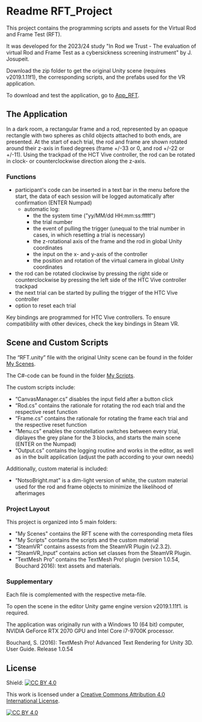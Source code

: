 # Readme RFT_Project

This project contains the programming scripts and assets for the Virtual Rod and Frame Test (RFT). 

It was developed for the 2023/24 study "In Rod we Trust - The evaluation of virtual Rod and Frame Test as a cybersickness screening instrument" by J. Josupeit.

Download the zip folder to get the original Unity scene (requires v2019.1.11f1), the corresponding scripts, and the prefabs used for the VR application.

To download and test the application, go to [App_RFT](https://github.com/JudiJ/App_RFT).

## The Application
In a dark room, a rectangular frame and a rod, represented by an opaque rectangle with two spheres as child objects attached to both ends, are presented.
At the start of each trial, the rod and frame are shown rotated around their z-axis in fixed degrees (frame +/-33 or 0, and rod +/-22 or +/-11). Using the trackpad of the HCT Vive controller, the rod can be rotated in clock- or counterclockwise direction along the z-axis. 

### Functions
- participant's code can be inserted in a text bar in the menu before the start, the data of each session will be logged automatically after confirmation (ENTER Numpad)
  - automatic log:
     - the the system time ("yy/MM/dd HH:mm:ss:fffff")
     - the trial number
     - the event of pulling the trigger (unequal to the trial number in cases, in which resetting a trial is necessary)
     - the z-rotational axis of the frame and the rod in global Unity coordinates
     - the input on the x- and y-axis of the controller
     - the position and rotation of the virtual camera in global Unity coordinates
- the rod can be rotated clockwise by pressing the right side or counterclockwise by pressing the left side of the HTC Vive controller trackpad
- the next trial can be started by pulling the trigger of the HTC Vive controller
- option to reset each trial

Key bindings are programmed for HTC Vive controllers. To ensure compatibility with other devices, check the key bindings in Steam VR. 

## Scene and Custom Scripts
The “RFT.unity” file with the original Unity scene can be found in the folder [My Scenes](https://github.com/JudiJ/RFT_Project/tree/main/My%20Scenes). 

The C#-code can be found in the folder [My Scripts](https://github.com/JudiJ/RFT_Project/tree/main/Assets/My%20Scripts). 

The custom scripts include: 
- “CanvasManager.cs” disables the input field after a button click
- “Rod.cs”  contains the rationale for rotating the rod each trial and the respective reset function
- “Frame.cs” contains the rationale for rotating the frame each trial and the respective reset function
- “Menu.cs” enables the constellation switches between every trial, diplayes the grey plane for the 3 blocks, and starts the main scene (ENTER on the Numpad) 
- “Output.cs” contains the logging routine and works in the editor, as well as in the built application (adjust the path according to your own needs)

Additionally, custom material is included: 
- “NotsoBright.mat” is a dim-light version of white, the custom material used for the rod and frame objects to minimize the likelihood of afterimages

### Project Layout
This project is organized into 5 main folders:
- "My Scenes" contains the RFT scene with the corresponding meta files
- "My Scripts" contains the scripts and the custom material
- “SteamVR” contains assests from the SteamVR Plugin (v2.3.2).
- “SteamVR_Input” contains action set classes from the SteamVR Plugin. 
- “TextMesh Pro” contains the TextMesh Pro! plugin (version 1.0.54, Bouchard 2016): text assets and materials.

### Supplementary
Each file is complemented with the respective meta-file.

To open the scene in the editor Unity game engine version v2019.1.11f1. is required. 

The application was originally run with a Windows 10 (64 bit) computer, NVIDIA GeForce RTX 2070 GPU and Intel Core i7-9700K processor.

Bouchard, S. (2016): TextMesh Pro! Advanced Text Rendering for Unity 3D. User Guide. Release 1.0.54

## License
Shield: [![CC BY 4.0][cc-by-shield]][cc-by]

This work is licensed under a
[Creative Commons Attribution 4.0 International License][cc-by].

[![CC BY 4.0][cc-by-image]][cc-by]

[cc-by]: http://creativecommons.org/licenses/by/4.0/
[cc-by-image]: https://i.creativecommons.org/l/by/4.0/88x31.png
[cc-by-shield]: https://img.shields.io/badge/License-CC%20BY%204.0-lightgrey.svg
